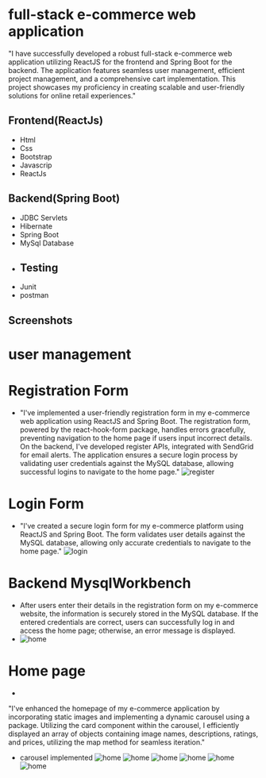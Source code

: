 # full-stack e-commerce web application

"I have successfully developed a robust full-stack e-commerce web application utilizing ReactJS for the frontend and Spring Boot for the backend. The application features seamless user management, efficient project management, and a comprehensive cart implementation. This project showcases my proficiency in creating scalable and user-friendly solutions for online retail experiences."
## Frontend(ReactJs)

- Html
- Css
- Bootstrap
- Javascrip
- ReactJs

## Backend(Spring Boot)
- JDBC Servlets
- Hibernate
- Spring Boot
- MySql Database
- ## Testing
- Junit
- postman
## Screenshots
# user management
# Registration Form
- "I've implemented a user-friendly registration form in my e-commerce web application using ReactJS and Spring Boot. The registration form, powered by the react-hook-form package, handles errors gracefully, preventing navigation to the home page if users input incorrect details. On the backend, I've developed register APIs, integrated with SendGrid for email alerts. The application ensures a secure login process by validating user credentials against the MySQL database, allowing successful logins to navigate to the home page."
![register](https://github.com/bhaskar-nayak/applestore/blob/master/Screenshot%20(21).png)

# Login Form
- "I've created a secure login form for my e-commerce platform using ReactJS and Spring Boot. The form validates user details against the MySQL database, allowing only accurate credentials to navigate to the home page."
![login](https://github.com/bhaskar-nayak/applestore/blob/master/Screenshot%20(20).png)
# Backend MysqlWorkbench
- After users enter their details in the registration form on my e-commerce website, the information is securely stored in the MySQL database. If the entered credentials are correct, users can successfully log in and access the home page; otherwise, an error message is displayed.
- ![home](https://github.com/bhaskar-nayak/applestore/blob/master/Screenshot%20(22).png)
# Home page
- 
"I've enhanced the homepage of my e-commerce application by incorporating static images and implementing a dynamic carousel using a package. Utilizing the card component within the carousel, I efficiently displayed an array of objects containing image names, descriptions, ratings, and prices, utilizing the map method for seamless iteration."
 - carousel implemented
![home](https://github.com/bhaskar-nayak/applestore/blob/master/Screenshot%20(14)%20-%20Copy.png)
![home](https://github.com/bhaskar-nayak/applestore/blob/master/Screenshot%20(15).png)
![home](https://github.com/bhaskar-nayak/applestore/blob/master/Screenshot%20(16).png)
![home](https://github.com/bhaskar-nayak/applestore/blob/master/Screenshot%20(17).png)
![home](https://github.com/bhaskar-nayak/applestore/blob/master/Screenshot%20(18).png)
![home](https://github.com/bhaskar-nayak/applestore/blob/master/Screenshot%20(19).png)
